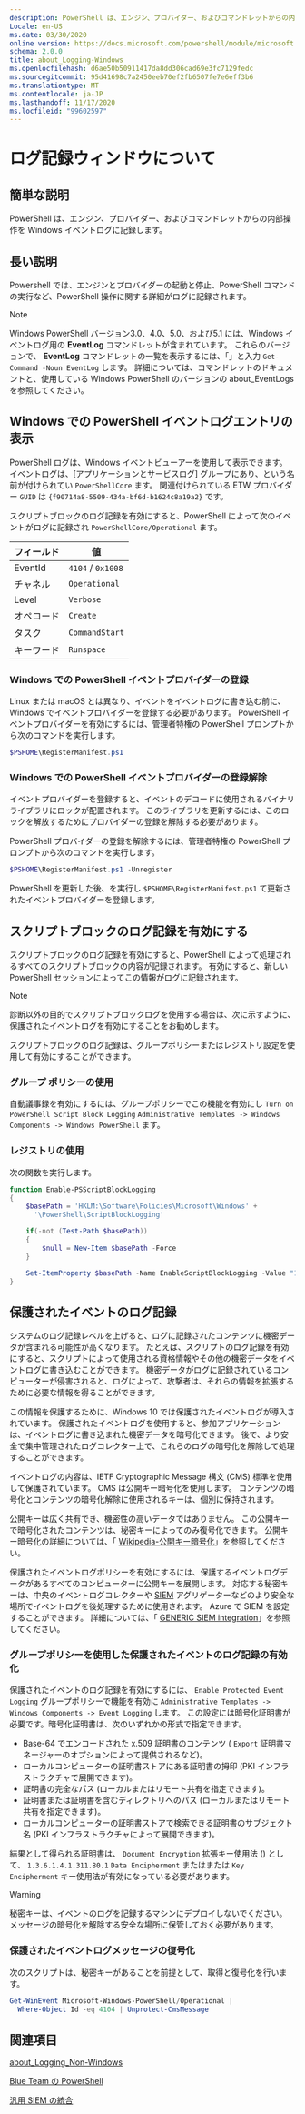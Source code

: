 ```yaml
---
description: PowerShell は、エンジン、プロバイダー、およびコマンドレットからの内部操作を Windows イベントログに記録します。
Locale: en-US
ms.date: 03/30/2020
online version: https://docs.microsoft.com/powershell/module/microsoft.powershell.core/about/about_logging_windows?view=powershell-7.2&WT.mc_id=ps-gethelp
schema: 2.0.0
title: about_Logging-Windows
ms.openlocfilehash: d6ae50b50911417da8dd306cad69e3fc7129fedc
ms.sourcegitcommit: 95d41698c7a2450eeb70ef2fb6507fe7e6eff3b6
ms.translationtype: MT
ms.contentlocale: ja-JP
ms.lasthandoff: 11/17/2020
ms.locfileid: "99602597"
---
```

# <a name="about-logging-windows"></a>ログ記録ウィンドウについて

## <a name="short-description"></a>簡単な説明
PowerShell は、エンジン、プロバイダー、およびコマンドレットからの内部操作を Windows イベントログに記録します。

## <a name="long-description"></a>長い説明

Powershell では、エンジンとプロバイダーの起動と停止、PowerShell コマンドの実行など、PowerShell 操作に関する詳細がログに記録されます。

> [!NOTE]
> Windows PowerShell バージョン3.0、4.0、5.0、および5.1 には、Windows イベントログ用の **EventLog** コマンドレットが含まれています。 これらのバージョンで、 **EventLog** コマンドレットの一覧を表示するには、「」と入力 `Get-Command -Noun EventLog` します。 詳細については、コマンドレットのドキュメントと、使用している Windows PowerShell のバージョンの about_EventLogs を参照してください。

## <a name="viewing-the-powershell-event-log-entries-on-windows"></a>Windows での PowerShell イベントログエントリの表示

PowerShell ログは、Windows イベントビューアーを使用して表示できます。 イベントログは、[アプリケーションとサービスログ] グループにあり、という名前が付けられてい `PowerShellCore` ます。 関連付けられている ETW プロバイダー `GUID` は `{f90714a8-5509-434a-bf6d-b1624c8a19a2}` です。

スクリプトブロックのログ記録を有効にすると、PowerShell によって次のイベントがログに記録され `PowerShellCore/Operational` ます。

|  フィールド  |       値       |
| ------- | ----------------- |
| EventId | `4104` / `0x1008` |
| チャネル | `Operational`     |
| Level   | `Verbose`         |
| オペコード  | `Create`          |
| タスク    | `CommandStart`    |
| キーワード | `Runspace`        |

### <a name="registering-the-powershell-event-provider-on-windows"></a>Windows での PowerShell イベントプロバイダーの登録

Linux または macOS とは異なり、イベントをイベントログに書き込む前に、Windows でイベントプロバイダーを登録する必要があります。 PowerShell イベントプロバイダーを有効にするには、管理者特権の PowerShell プロンプトから次のコマンドを実行します。

```powershell
$PSHOME\RegisterManifest.ps1
```

### <a name="unregistering-the-powershell-event-provider-on-windows"></a>Windows での PowerShell イベントプロバイダーの登録解除

イベントプロバイダーを登録すると、イベントのデコードに使用されるバイナリライブラリにロックが配置されます。 このライブラリを更新するには、このロックを解放するためにプロバイダーの登録を解除する必要があります。

PowerShell プロバイダーの登録を解除するには、管理者特権の PowerShell プロンプトから次のコマンドを実行します。

```powershell
$PSHOME\RegisterManifest.ps1 -Unregister
```

PowerShell を更新した後、を実行し `$PSHOME\RegisterManifest.ps1` て更新されたイベントプロバイダーを登録します。

## <a name="enabling-script-block-logging"></a>スクリプトブロックのログ記録を有効にする

スクリプトブロックのログ記録を有効にすると、PowerShell によって処理されるすべてのスクリプトブロックの内容が記録されます。 有効にすると、新しい PowerShell セッションによってこの情報がログに記録されます。

> [!NOTE]
> 診断以外の目的でスクリプトブロックログを使用する場合は、次に示すように、保護されたイベントログを有効にすることをお勧めします。

スクリプトブロックのログ記録は、グループポリシーまたはレジストリ設定を使用して有効にすることができます。

### <a name="using-group-policy"></a>グループ ポリシーの使用

自動議事録を有効にするには、グループポリシーでこの機能を有効にし `Turn on PowerShell Script Block
Logging` `Administrative Templates -> Windows
Components -> Windows PowerShell` ます。

### <a name="using-the-registry"></a>レジストリの使用

次の関数を実行します。

```powershell
function Enable-PSScriptBlockLogging
{
    $basePath = 'HKLM:\Software\Policies\Microsoft\Windows' +
      '\PowerShell\ScriptBlockLogging'

    if(-not (Test-Path $basePath))
    {
        $null = New-Item $basePath -Force
    }

    Set-ItemProperty $basePath -Name EnableScriptBlockLogging -Value "1"
}
```

## <a name="protected-event-logging"></a>保護されたイベントのログ記録

システムのログ記録レベルを上げると、ログに記録されたコンテンツに機密データが含まれる可能性が高くなります。 たとえば、スクリプトのログ記録を有効にすると、スクリプトによって使用される資格情報やその他の機密データをイベントログに書き込むことができます。 機密データがログに記録されているコンピューターが侵害されると、ログによって、攻撃者は、それらの情報を拡張するために必要な情報を得ることができます。

この情報を保護するために、Windows 10 では保護されたイベントログが導入されています。
保護されたイベントログを使用すると、参加アプリケーションは、イベントログに書き込まれた機密データを暗号化できます。 後で、より安全で集中管理されたログコレクター上で、これらのログの暗号化を解除して処理することができます。

イベントログの内容は、IETF Cryptographic Message 構文 (CMS) 標準を使用して保護されています。 CMS は公開キー暗号化を使用します。 コンテンツの暗号化とコンテンツの暗号化解除に使用されるキーは、個別に保持されます。

公開キーは広く共有でき、機密性の高いデータではありません。 この公開キーで暗号化されたコンテンツは、秘密キーによってのみ復号化できます。 公開キー暗号化の詳細については、「 [Wikipedia-公開キー暗号化](https://en.wikipedia.org/wiki/Public-key_cryptography)」を参照してください。

保護されたイベントログポリシーを有効にするには、保護するイベントログデータがあるすべてのコンピューターに公開キーを展開します。 対応する秘密キーは、中央のイベントログコレクターや [SIEM][] アグリゲーターなどのより安全な場所でイベントログを後処理するために使用されます。 Azure で SIEM を設定することができます。 詳細については、「 [GENERIC SIEM integration](/cloud-app-security/siem)」を参照してください。

### <a name="enabling-protected-event-logging-via-group-policy"></a>グループポリシーを使用した保護されたイベントのログ記録の有効化

保護されたイベントのログ記録を有効にするには、 `Enable Protected Event Logging` グループポリシーで機能を有効に `Administrative Templates -> Windows Components
-> Event Logging` します。 この設定には暗号化証明書が必要です。暗号化証明書は、次のいずれかの形式で指定できます。

- Base-64 でエンコードされた x.509 証明書のコンテンツ ( `Export` 証明書マネージャーのオプションによって提供されるなど)。
- ローカルコンピューターの証明書ストアにある証明書の拇印 (PKI インフラストラクチャで展開できます)。
- 証明書の完全なパス (ローカルまたはリモート共有を指定できます)。
- 証明書または証明書を含むディレクトリへのパス (ローカルまたはリモート共有を指定できます)。
- ローカルコンピューターの証明書ストアで検索できる証明書のサブジェクト名 (PKI インフラストラクチャによって展開できます)。

結果として得られる証明書は、 `Document Encryption` 拡張キー使用法 () として、 `1.3.6.1.4.1.311.80.1` `Data Encipherment` またはまたは `Key
Encipherment` キー使用法が有効になっている必要があります。

> [!WARNING]
> 秘密キーは、イベントのログを記録するマシンにデプロイしないでください。 メッセージの暗号化を解除する安全な場所に保管しておく必要があります。

### <a name="decrypting-protected-event-logging-messages"></a>保護されたイベントログメッセージの復号化

次のスクリプトは、秘密キーがあることを前提として、取得と復号化を行います。

```powershell
Get-WinEvent Microsoft-Windows-PowerShell/Operational |
  Where-Object Id -eq 4104 | Unprotect-CmsMessage
```

## <a name="see-also"></a>関連項目

[about_Logging_Non-Windows](about_Logging_Non-Windows.md)

[Blue Team の PowerShell](https://devblogs.microsoft.com/powershell/powershell-the-blue-team/)

[汎用 SIEM の統合](/cloud-app-security/siem)

<!-- link references -->
[SIEM]: https://wikipedia.org/wiki/Security_information_and_event_management
